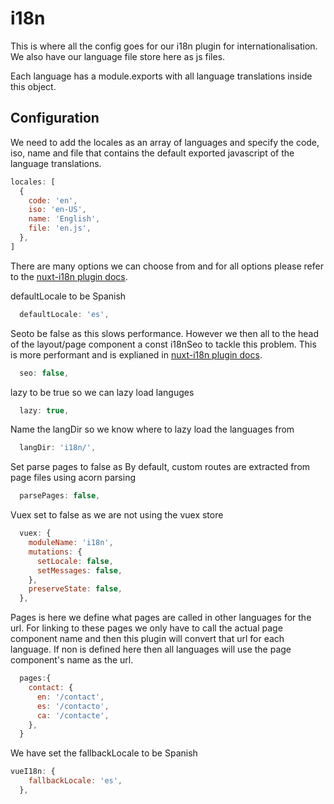 # i18n

This is where all the config goes for our i18n plugin for internationalisation. We also have our language file store here as js files.

Each language has a module.exports with all language translations inside this object.

## Configuration

We need to add the locales as an array of languages and specify the code, iso, name and file that contains the default exported javascript of the language translations.

```js
locales: [
  {
    code: 'en',
    iso: 'en-US',
    name: 'English',
    file: 'en.js',
  },
]
```

There are many options we can choose from and for all options please refer to the [nuxt-i18n plugin docs](https://nuxt-community.github.io/nuxt-i18n/options-reference.html).

defaultLocale to be Spanish

```js
  defaultLocale: 'es',
```

Seoto be false as this slows performance. However we then all to the head of the layout/page component a const i18nSeo to tackle this problem. This is more performant and is explianed in [nuxt-i18n plugin docs](https://nuxt-community.github.io/nuxt-i18n/seo.html).

```js
  seo: false,
```

lazy to be true so we can lazy load languges

```js
  lazy: true,
```

Name the langDir so we know where to lazy load the languages from

```js
  langDir: 'i18n/',
```

Set parse pages to false as By default, custom routes are extracted from page files using acorn parsing

```js
  parsePages: false,
```

Vuex set to false as we are not using the vuex store

```js
  vuex: {
    moduleName: 'i18n',
    mutations: {
      setLocale: false,
      setMessages: false,
    },
    preserveState: false,
  },
```

Pages is here we define what pages are called in other languages for the url. For linking to these pages we only have to call the actual page component name and then this plugin will convert that url for each language. If non is defined here then all languages will use the page component's name as the url.

```js
  pages:{
    contact: {
      en: '/contact',
      es: '/contacto',
      ca: '/contacte',
    },
  }
```

We have set the fallbackLocale to be Spanish

```js
vueI18n: {
    fallbackLocale: 'es',
  },
```
